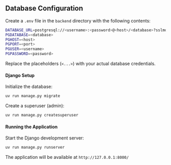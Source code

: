 
## Database Configuration

Create a `.env` file in the `backend` directory with the following contents:

```bash
DATABASE_URL=postgresql://<username>:<password>@<host>/<database>?sslmode=require
PGDATABASE=<database>
PGHOST=<host>
PGPORT=<port>
PGUSER=<username>
PGPASSWORD=<password>
```

Replace the placeholders (`<...>`) with your actual database credentials.

#### Django Setup

Initialize the database:
```bash
uv run manage.py migrate
```

Create a superuser (admin):
```bash
uv run manage.py createsuperuser
```

#### Running the Application

Start the Django development server:
```bash
uv run manage.py runserver
```

The application will be available at `http://127.0.0.1:8000/`
